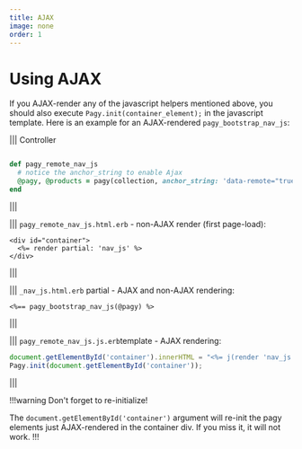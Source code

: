 ```yaml
---
title: AJAX
image: none
order: 1
---
```


# Using AJAX

If you AJAX-render any of the javascript helpers mentioned above, you should also execute `Pagy.init(container_element);` in the
javascript template. Here is an example for an AJAX-rendered `pagy_bootstrap_nav_js`:

||| Controller

```ruby

def pagy_remote_nav_js
  # notice the anchor_string to enable Ajax
  @pagy, @products = pagy(collection, anchor_string: 'data-remote="true"')
end
```

|||

||| `pagy_remote_nav_js.html.erb` - non-AJAX render (first page-load):

```erb
<div id="container">
  <%= render partial: 'nav_js' %>
</div>
```

|||

||| `_nav_js.html.erb` partial - AJAX and non-AJAX rendering:

```erb
<%== pagy_bootstrap_nav_js(@pagy) %>
```

|||

||| `pagy_remote_nav_js.js.erb`template - AJAX rendering:

```js
document.getElementById('container').innerHTML = "<%= j(render 'nav_js')%>";
Pagy.init(document.getElementById('container'));
````

|||

!!!warning Don't forget to re-initialize!

The `document.getElementById('container')` argument will re-init the pagy elements just AJAX-rendered in the container div. If you
miss it, it will not work.
!!!

